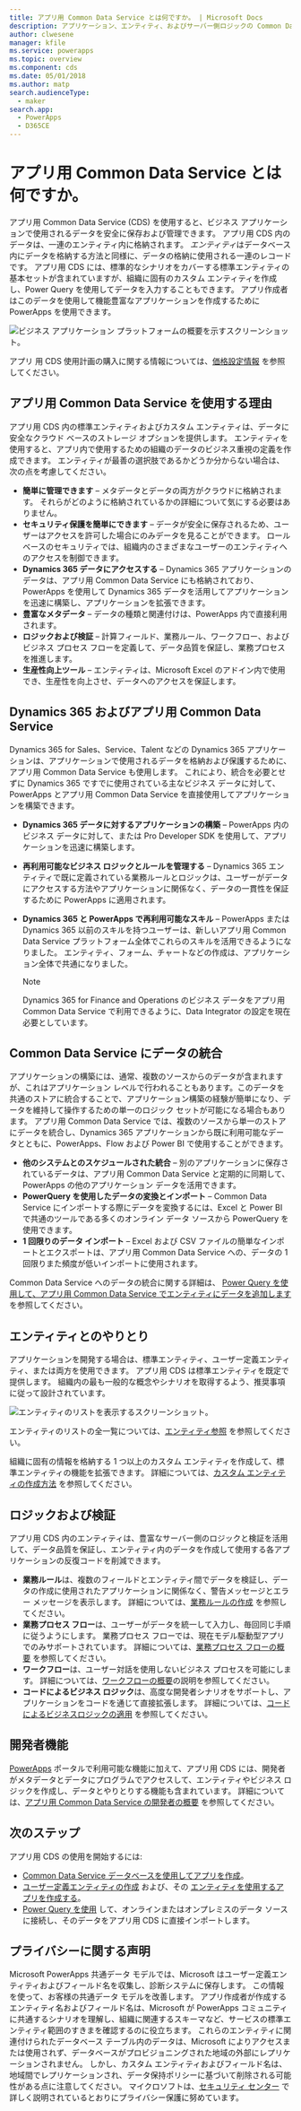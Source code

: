 ```yaml
---
title: アプリ用 Common Data Service とは何ですか。 | Microsoft Docs
description: アプリケーション、エンティティ、およびサーバー側ロジックの Common Data Service (CDS) の概要。
author: clwesene
manager: kfile
ms.service: powerapps
ms.topic: overview
ms.component: cds
ms.date: 05/01/2018
ms.author: matp
search.audienceType:
  - maker
search.app:
  - PowerApps
  - D365CE
---
```


# <a name="what-is-common-data-service-for-apps"></a>アプリ用 Common Data Service とは何ですか。
アプリ用 Common Data Service (CDS) を使用すると、ビジネス アプリケーションで使用されるデータを安全に保存および管理できます。 アプリ用 CDS 内のデータは、一連のエンティティ内に格納されます。 *エンティティ*はデータベース内にデータを格納する方法と同様に、データの格納に使用される一連のレコードです。 アプリ用 CDS には、標準的なシナリオをカバーする標準エンティティの基本セットが含まれていますが、組織に固有のカスタム エンティティを作成し、Power Query を使用してデータを入力することもできます。 アプリ作成者はこのデータを使用して機能豊富なアプリケーションを作成するために PowerApps を使用できます。

![ビジネス アプリケーション プラットフォームの概要を示すスクリーンショット。](./media/data-platform-cds-intro/platform.png "プラットフォームの概要")

アプリ 用 CDS 使用計画の購入に関する情報については、[価格設定情報](../../administrator/pricing-billing-skus.md) を参照してください。

## <a name="why-use-common-data-service-for-apps"></a>アプリ用 Common Data Service を使用する理由
アプリ用 CDS 内の標準エンティティおよびカスタム エンティティは、データに安全なクラウド ベースのストレージ オプションを提供します。 エンティティを使用すると、アプリ内で使用するための組織のデータのビジネス重視の定義を作成できます。 エンティティが最善の選択肢であるかどうか分からない場合は、次の点を考慮してください。

* **簡単に管理できます** &ndash; メタデータとデータの両方がクラウドに格納されます。 それらがどのように格納されているかの詳細について気にする必要はありません。
* **セキュリティ保護を簡単にできます** &ndash; データが安全に保存されるため、ユーザーはアクセスを許可した場合にのみデータを見ることができます。 ロール ベースのセキュリティでは、組織内のさまざまなユーザーのエンティティへのアクセスを制御できます。
* **Dynamics 365 データにアクセスする** &ndash; Dynamics 365 アプリケーションのデータは、アプリ用 Common Data Service にも格納されており、PowerApps を使用して Dynamics 365 データを活用してアプリケーションを迅速に構築し、アプリケーションを拡張できます。
* **豊富なメタデータ** &ndash; データの種類と関連付けは、PowerApps 内で直接利用されます。
* **ロジックおよび検証** &ndash; 計算フィールド、業務ルール、ワークフロー、およびビジネス プロセス フローを定義して、データ品質を保証し、業務プロセスを推進します。
* **生産性向上ツール** &ndash; エンティティは、Microsoft Excel のアドイン内で使用でき、生産性を向上させ、データへのアクセスを保証します。

## <a name="dynamics-365-and-the-common-data-service-for-apps"></a>Dynamics 365 およびアプリ用 Common Data Service

Dynamics 365 for Sales、Service、Talent などの Dynamics 365 アプリケーションは、アプリケーションで使用されるデータを格納および保護するために、アプリ用 Common Data Service も使用します。 これにより、統合を必要とせずに Dynamics 365 ですでに使用されている主なビジネス データに対して、PowerApps とアプリ用 Common Data Service を直接使用してアプリケーションを構築できます。

* **Dynamics 365 データに対するアプリケーションの構築** &ndash; PowerApps 内のビジネス データに対して、または Pro Developer SDK を使用して、アプリケーションを迅速に構築します。
* **再利用可能なビジネス ロジックとルールを管理する** &ndash; Dynamics 365 エンティティで既に定義されている業務ルールとロジックは、ユーザーがデータにアクセスする方法やアプリケーションに関係なく、データの一貫性を保証するために PowerApps に適用されます。
* **Dynamics 365 と PowerApps で再利用可能なスキル** &ndash; PowerApps または Dynamics 365 以前のスキルを持つユーザーは、新しいアプリ用 Common Data Service プラットフォーム全体でこれらのスキルを活用できるようになりました。 エンティティ、フォーム、チャートなどの作成は、アプリケーション全体で共通になりました。

    > [!NOTE]
    > Dynamics 365 for Finance and Operations のビジネス データをアプリ用 Common Data Service で利用できるように、Data Integrator の設定を現在必要としています。

## <a name="integrating-data-into-the-common-data-service"></a>Common Data Service にデータの統合

アプリケーションの構築には、通常、複数のソースからのデータが含まれますが、これはアプリケーション レベルで行われることもあります。このデータを共通のストアに統合することで、アプリケーション構築の経験が簡単になり、データを維持して操作するための単一のロジック セットが可能になる場合もあります。 アプリ用 Common Data Service では、複数のソースから単一のストアにデータを統合し、Dynamics 365 アプリケーションから既に利用可能なデータとともに、PowerApps、Flow および Power BI で使用することができます。

* **他のシステムとのスケジュールされた統合** &ndash; 別のアプリケーションに保存されているデータは、アプリ用 Common Data Service と定期的に同期して、PowerApps の他のアプリケーション データを活用できます。
* **PowerQuery を使用したデータの変換とインポート** &ndash; Common Data Service にインポートする際にデータを変換するには、Excel と Power BI で共通のツールである多くのオンライン データ ソースから PowerQuery を使用できます。
* **1 回限りのデータ インポート** &ndash; Excel および CSV ファイルの簡単なインポートとエクスポートは、アプリ用 Common Data Service への、データの 1 回限りまた頻度が低いインポートに使用されます。

Common Data Service へのデータの統合に関する詳細は、 [Power Query を使用して、アプリ用 Common Data Service でエンティティにデータを追加します](data-platform-cds-newentity-pq.md) を参照してください。

## <a name="interacting-with-entities"></a>エンティティとのやりとり
アプリケーションを開発する場合は、標準エンティティ、ユーザー定義エンティティ、または両方を使用できます。 アプリ用 CDS は標準エンティティを既定で提供します。 組織内の最も一般的な概念やシナリオを取得するよう、推奨事項に従って設計されています。

![エンティティのリストを表示するスクリーンショット。](./media/data-platform-cds-intro/entitylist.png "エンティティ リスト")

エンティティのリストの全一覧については、[エンティティ参照](https://docs.microsoft.com/powerapps/developer/common-data-service/reference/about-entity-reference) を参照してください。

組織に固有の情報を格納する 1 つ以上のカスタム エンティティを作成して、標準エンティティの機能を拡張できます。 詳細については、[カスタム エンティティの作成方法](create-custom-entity.md) を参照してください。

## <a name="logic-and-validation"></a>ロジックおよび検証
アプリ用 CDS 内のエンティティは、豊富なサーバー側のロジックと検証を活用して、データ品質を保証し、エンティティ内のデータを作成して使用する各アプリケーションの反復コードを削減できます。

* **業務ルール**は、複数のフィールドとエンティティ間でデータを検証し、データの作成に使用されたアプリケーションに関係なく、警告メッセージとエラー メッセージを表示します。 詳細については、[業務ルールの作成](./data-platform-create-business-rule.md) を参照してください。
* **業務プロセス フロー**は、ユーザーがデータを統一して入力し、毎回同じ手順に従うようにします。 業務プロセス フローでは、現在モデル駆動型アプリでのみサポートされています。 詳細については、[業務プロセス フローの概要](/dynamics365/customer-engagement/customize/business-process-flows-overview) を参照してください。
* **ワークフロー**は、ユーザー対話を使用しないビジネス プロセスを可能にします。 詳細については、[ワークフローの概要](/dynamics365/customer-engagement/customize/workflow-processes)の説明を参照してください。
* **コードによるビジネス ロジック**は、高度な開発者シナリオをサポートし、アプリケーションをコードを通じて直接拡張します。 詳細については、[コードによるビジネスロジックの適用](../../developer/common-data-service/apply-business-logic-with-code.md) を参照してください。

## <a name="developer-capabilities"></a>開発者機能
[PowerApps](https://web.powerapps.com/?utm_source=padocs&utm_medium=linkinadoc&utm_campaign=referralsfromdoc) ポータルで利用可能な機能に加えて、アプリ用 CDS には、開発者がメタデータとデータにプログラムでアクセスして、エンティティやビジネス ロジックを作成し、データとやりとりする機能も含まれています。 詳細については、[アプリ用 Common Data Service の開発者の概要](../../developer/common-data-service/overview.md) を参照してください。

## <a name="next-steps"></a>次のステップ
アプリ用 CDS の使用を開始するには:
* [Common Data Service データベースを使用してアプリを作成](../canvas-apps/data-platform-create-app-scratch.md)。
* [ユーザー定義エンティティの作成](create-custom-entity.md) および、その [エンティティを使用するアプリを作成する](../canvas-apps/data-platform-create-app.md)。
* [Power Query を使用](./data-platform-cds-newentity-pq.md) して、オンラインまたはオンプレミスのデータ ソースに接続し、そのデータをアプリ用 CDS に直接インポートします。

## <a name="privacy-notice"></a>プライバシーに関する声明
Microsoft PowerApps 共通データ モデルでは、Microsoft はユーザー定義エンティティおよびフィールド名を収集し、診断システムに保存します。 この情報を使って、お客様の共通データ モデルを改善します。 アプリ作成者が作成するエンティティ名およびフィールド名は、Microsoft が PowerApps コミュニティに共通するシナリオを理解し、組織に関連するスキーマなど、サービスの標準エンティティ範囲のすきまを確認するのに役立ちます。 これらのエンティティに関連付けられたデータベース テーブル内のデータは、Microsoft によりアクセスまたは使用されず、データベースがプロビジョニングされた地域の外部にレプリケーションされません。 しかし、カスタム エンティティおよびフィールド名は、地域間でレプリケーションされ、データ保持ポリシーに基づいて削除される可能性がある点に注意してください。 マイクロソフトは、[セキュリティ センター](https://www.microsoft.com/trustcenter/Privacy/default.aspx) で詳しく説明されているとおりにプライバシー保護に努めています。
